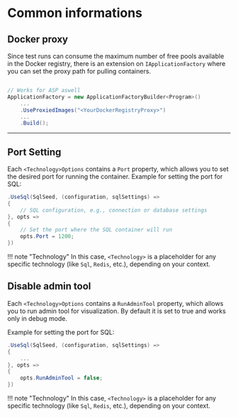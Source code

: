 # Common informations

## Docker proxy
Since test runs can consume the maximum number of free pools available in the Docker registry, 
there is an extension on `IApplicationFactory` where you can set the proxy path for pulling containers.

```csharp

// Works for ASP aswell
ApplicationFactory = new ApplicationFactoryBuilder<Program>()
	...
	.UseProxiedImages("<YourDockerRegistryProxy>")
	...
	.Build();
```
___

## Port Setting
Each `<Technology>Options` contains a `Port` property, which allows you to set the desired port for running the container.
Example for setting the port for SQL:

```csharp
.UseSql(SqlSeed, (configuration, sqlSettings) =>
{
	// SQL configuration, e.g., connection or database settings
}, opts =>
{
	// Set the port where the SQL container will run
	opts.Port = 1200;
})
```

!!! note "Technology"
	In this case, `<Technology>` is a placeholder for any specific technology (like `Sql`, `Redis`, etc.), depending on your context.

## Disable admin tool
Each `<Technology>Options` contains a `RunAdminTool` property, which allows you to run admin tool for visualization. By default it is set 
to true and works only in debug mode.

Example for setting the port for SQL:
```csharp
.UseSql(SqlSeed, (configuration, sqlSettings) =>
{
	...
}, opts =>
{
	opts.RunAdminTool = false;
})
```

!!! note "Technology"
	In this case, `<Technology>` is a placeholder for any specific technology (like `Sql`, `Redis`, etc.), depending on your context.